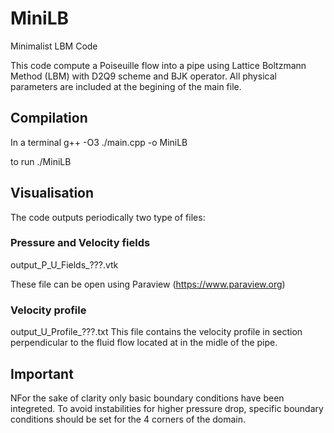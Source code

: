 # MiniLB
Minimalist LBM Code

This code compute a Poiseuille flow into a pipe using Lattice Boltzmann Method (LBM) with D2Q9 scheme and BJK operator.
All physical parameters are included at the begining of the main file.

## Compilation

In a terminal
g++ -O3 ./main.cpp -o MiniLB

to run 
./MiniLB

## Visualisation

The code outputs periodically two type of files:

### Pressure and Velocity fields
output_P_U_Fields_???.vtk

These file can be open using Paraview (https://www.paraview.org)

### Velocity profile
output_U_Profile_???.txt
This file contains the velocity profile in section perpendicular to the fluid flow located at in the midle of the pipe. 

## Important
NFor the sake of clarity only basic boundary conditions have been integreted.
To avoid instabilities for higher pressure drop, specific boundary conditions
should be set for the 4 corners of the domain.

